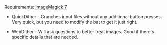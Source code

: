 Requirements:
[ImageMagick 7](https://imagemagick.org/script/download.php)

- QuickDither - Crunches input files without any additional button presses. Very quick, but you need to modify the bat to get it just right.

- WebDither - Will ask questions to better treat images. Good if there's specific details that are needed.
